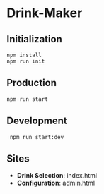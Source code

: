 # Drink-Maker

## Initialization
```
npm install
npm run init
```

## Production
```
npm run start
```

## Development
```
 npm run start:dev
```

## Sites
- **Drink Selection**: index.html
- **Configuration**: admin.html